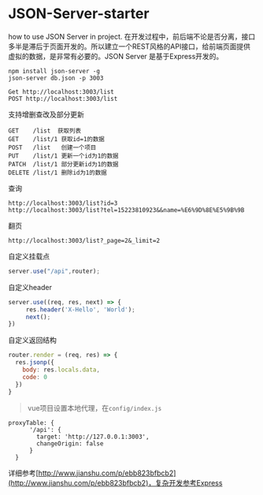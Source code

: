 # JSON-Server-starter
how to use JSON Server in project.
在开发过程中，前后端不论是否分离，接口多半是滞后于页面开发的。所以建立一个REST风格的API接口，给前端页面提供虚拟的数据，是非常有必要的。JSON Server 是基于Express开发的。


```
npm install json-server -g
json-server db.json -p 3003
```


```
Get http://localhost:3003/list
POST http://localhost:3003/list
```

支持增删查改及部分更新

```
GET    /list  获取列表
GET    /list/1 获取id=1的数据
POST   /list   创建一个项目
PUT    /list/1 更新一个id为1的数据
PATCH  /list/1 部分更新id为1的数据
DELETE /list/1 删除id为1的数据
```

查询

```
http://localhost:3003/list?id=3
http://localhost:3003/list?tel=15223810923&&name=%E6%9D%8E%E5%9B%9B
```

翻页

```
http://localhost:3003/list?_page=2&_limit=2
```
自定义挂载点

```js
server.use("/api",router);
```

自定义header

```js
server.use((req, res, next) => {
     res.header('X-Hello', 'World');
     next();
})
```
自定义返回结构

```js
router.render = (req, res) => {
  res.jsonp({
    body: res.locals.data,
    code: 0
  })
}
```

> vue项目设置本地代理，在`config/index.js`
>
```
proxyTable: {
      '/api': {
        target: 'http://127.0.0.1:3003',
        changeOrigin: false
      }
  }
```

详细参考[http://www.jianshu.com/p/ebb823bfbcb2](http://www.jianshu.com/p/ebb823bfbcb2)，复杂开发参考Express



